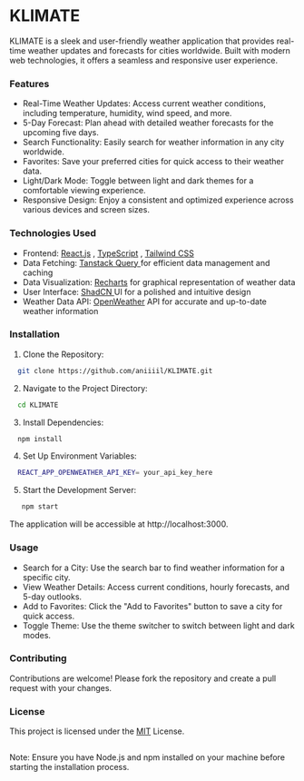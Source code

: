 # KLIMATE

KLIMATE is a sleek and user-friendly weather application that provides real-time weather updates and forecasts for cities worldwide. Built with modern web technologies, it offers a seamless and responsive user experience.

### Features

* Real-Time Weather Updates: Access current weather conditions, including temperature, humidity, wind speed, and more.
* 5-Day Forecast: Plan ahead with detailed weather forecasts for the upcoming five days.
* Search Functionality: Easily search for weather information in any city worldwide.
* Favorites: Save your preferred cities for quick access to their weather data.
* Light/Dark Mode: Toggle between light and dark themes for a comfortable viewing experience.
* Responsive Design: Enjoy a consistent and optimized experience across various devices and screen sizes.

### Technologies Used

* Frontend: [React.js](https://react.dev/) , [TypeScript](https://www.typescriptlang.org/) , [Tailwind CSS](https://tailwindcss.com/)
* Data Fetching: [Tanstack Query  ](https://tanstack.com/query/latest)for efficient data management and caching
* Data Visualization: [Recharts](https://recharts.org/en-US/) for graphical representation of weather data
* User Interface: [ShadCN ](https://ui.shadcn.com/)UI for a polished and intuitive design
* Weather Data API: [OpenWeather](https://openweathermap.org/api) API for accurate and up-to-date weather information


### Installation

1. Clone the Repository:

```bash
  git clone https://github.com/aniiiil/KLIMATE.git
```
2. Navigate to the Project Directory:
```bash
  cd KLIMATE
```
3. Install Dependencies:
```bash
  npm install
```
4. Set Up Environment Variables:
```bash
  REACT_APP_OPENWEATHER_API_KEY= your_api_key_here
```
5. Start the Development Server:
```bash
   npm start
```
The application will be accessible at http://localhost:3000.

### Usage

* Search for a City: Use the search bar to find weather information for a specific city.
* View Weather Details: Access current conditions, hourly forecasts, and 5-day outlooks.
* Add to Favorites: Click the "Add to Favorites" button to save a city for quick access.
* Toggle Theme: Use the theme switcher to switch between light and dark modes.



### Contributing

Contributions are welcome! Please fork the repository and create a pull request with your changes.

### License
This project is licensed under the [MIT](https://choosealicense.com/licenses/mit/) License.


##
Note: Ensure you have Node.js and npm installed on your machine before starting the installation process.

